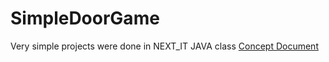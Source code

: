 # SimpleDoorGame
Very simple projects were done in NEXT_IT JAVA class
<a href = "
https://docs.google.com/document/d/1mVu4geSvW769c0mC1mnj0UwQG17CznIUrGoTZbzImkw/edit"> Concept Document <a>
